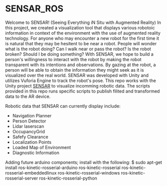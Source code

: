 # SENSAR_ROS

Welcome to SENSAR! (Seeing Everything iN Situ with Augmented Reality)
In this project, we created a visualization tool that displays various robotoic information in context of the environment with the use of augmented reality technology.
For anyone who may encounter a new robot for the first time it is natural that they may be hesitent to be near a robot. People will wonder what is the robot doing? Can I walk near or pass the robot? Is the robot broken? Should I be doing something? With SENSAR, we hope to build a person's willingness to interact with the robot by making the robot transparent with its intentions and observations. By gazing at the robot, a person will be able to obtain the information they might seek as it is visualized over the real world. 
SENSAR was developed with Unity and utilizes Vuforia Engine to track the robot's pose. This repo works with the Unity project [SENSAR](https://github.com/DreVinciCode/SENSAR) to visualize incomming robotic data. 
The scripts provided in this repo runs specific scripts to publish filited and transformed data to the AR device.

Robotic data that SENSAR can currently display include:
- Navigation Planner
- Person Detector
- Lidar laserscan
- OccupancyGrid
- Safefy Clearance
- Localization Points
- Loaded Map of Environment
- Diagnostic Information


Adding future arduino components; install with the following:
$ sudo apt-get install ros-kinetic-rosserial-arduino ros-kinetic-rosserial ros-kinetic-rosserial-embeddedlinux ros-kinetic-rosserial-windows ros-kinetic-rosserial-server ros-kinetic-rosserial-python
